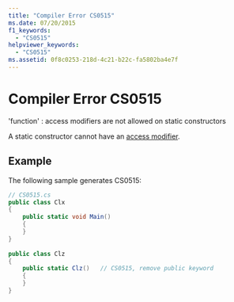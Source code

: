 ```yaml
---
title: "Compiler Error CS0515"
ms.date: 07/20/2015
f1_keywords: 
  - "CS0515"
helpviewer_keywords: 
  - "CS0515"
ms.assetid: 0f8c0253-218d-4c21-b22c-fa5802ba4e7f
---
```

# Compiler Error CS0515
'function' : access modifiers are not allowed on static constructors  
  
 A static constructor cannot have an [access modifier](/dotnet/csharp/language-reference/keywords).  
  
## Example  
 The following sample generates CS0515:  
  
```csharp  
// CS0515.cs  
public class Clx  
{  
    public static void Main()  
    {  
    }  
}  
  
public class Clz  
{  
    public static Clz()   // CS0515, remove public keyword  
    {  
    }  
}  
```
